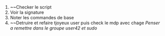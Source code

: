 1. ~~Checker le script
2. Voir la signature
3. Noter les commandes de base
4. ~~Detruire et refaire tjoyeux user puis check le mdp avec chage
   *Penser a remettre dans le groupe user42 et sudo* 
